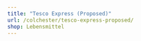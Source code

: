 ```yaml
---
title: "Tesco Express (Proposed)"
url: /colchester/tesco-express-proposed/
shop: Lebensmittel
---
```

